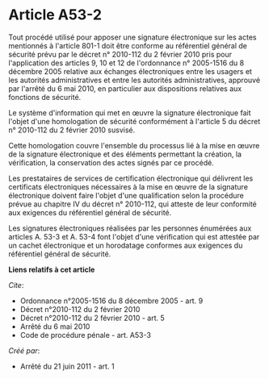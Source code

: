 # Article A53-2

Tout procédé utilisé pour apposer une signature électronique sur les actes mentionnés à l'article 801-1 doit être conforme au
référentiel général de sécurité prévu par le décret n° 2010-112 du 2 février 2010 pris pour l'application des articles 9, 10
et 12 de l'ordonnance n° 2005-1516 du 8 décembre 2005 relative aux échanges électroniques entre les usagers et les autorités
administratives et entre les autorités administratives, approuvé par l'arrêté du 6 mai 2010, en particulier aux dispositions
relatives aux fonctions de sécurité. 

Le système d'information qui met en œuvre la signature électronique fait l'objet d'une homologation de sécurité conformément
à l'article 5 du décret n° 2010-112 du 2 février 2010 susvisé. 

Cette homologation couvre l'ensemble du processus lié à la mise en œuvre de la signature électronique et des éléments
permettant la création, la vérification, la conservation des actes signés par ce procédé. 

Les prestataires de services de certification électronique qui délivrent les certificats électroniques nécessaires à la mise
en œuvre de la signature électronique doivent faire l'objet d'une qualification selon la procédure prévue au chapitre IV du
décret n° 2010-112, qui atteste de leur conformité aux exigences du référentiel général de sécurité. 

Les signatures électroniques réalisées par les personnes énumérées aux articles A. 53-3 et A. 53-4 font l'objet d'une
vérification qui est attestée par un cachet électronique et un horodatage conformes aux exigences du référentiel général de
sécurité.

**Liens relatifs à cet article**

_Cite_:

  - Ordonnance n°2005-1516 du 8 décembre 2005 - art. 9
  - Décret n°2010-112 du 2 février 2010
  - Décret n°2010-112 du 2 février 2010 - art. 5
  - Arrêté du 6 mai 2010
  - Code de procédure pénale - art. A53-3

_Créé par_:

  - Arrêté du 21 juin 2011 - art. 1
